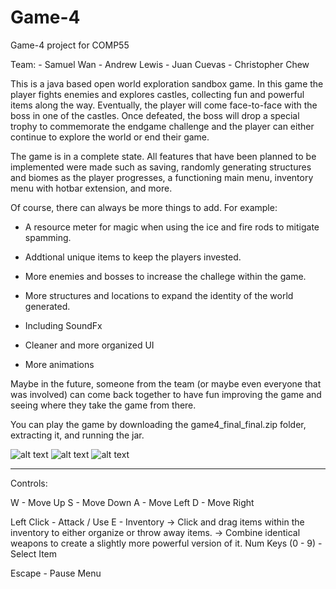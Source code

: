 # Game-4
Game-4 project for COMP55

Team:
    - Samuel Wan
    - Andrew Lewis
    - Juan Cuevas
    - Christopher Chew

This is a java based open world exploration sandbox game.
In this game the player fights enemies and explores castles, collecting fun and powerful items
along the way. Eventually, the player will come face-to-face with the boss in one of the castles.
Once defeated, the boss will drop a special trophy to commemorate the endgame challenge and the player can either continue to explore the world or end their game.

The game is in a complete state. All features that have been planned to be implemented were made such as
saving, randomly generating structures and biomes as the player progresses, a functioning main menu, inventory menu with hotbar extension, and more.

Of course, there can always be more things to add. For example:

  - A resource meter for magic when using the ice and fire rods to mitigate spamming.

  - Addtional unique items to keep the players invested.

  - More enemies and bosses to increase the challege within the game.

  - More structures and locations to expand the identity of the world generated.
    
  - Including SoundFx

  - Cleaner and more organized UI

  - More animations

Maybe in the future, someone from the team (or maybe even everyone that was involved) can come back together to
have fun improving the game and seeing where they take the game from there.

You can play the game by downloading the game4_final_final.zip folder, extracting it, and running the jar.


![alt text](https://github.com/comp55/final-project-team-4/blob/main/media/Screenshot1.png)
![alt text](https://github.com/comp55/final-project-team-4/blob/main/media/Screenshot2.png)
![alt text](https://github.com/comp55/final-project-team-4/blob/main/media/Screenshot3.png)

----------------------------------------------------------------------------------------------------------------------
Controls:

  W - Move Up
  S - Move Down
  A - Move Left
  D - Move Right

  Left Click - Attack / Use
  E - Inventory
    -> Click and drag items within the inventory to either organize or throw away items.
    -> Combine identical weapons to create a slightly more powerful version of it.
  Num Keys (0 - 9) - Select Item

  Escape - Pause Menu
  
